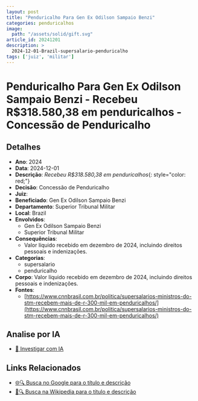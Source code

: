 ```yaml
---
layout: post
title: "Penduricalho Para Gen Ex Odilson Sampaio Benzi"
categories: penduricalhos 
image:
  path: "/assets/solid/gift.svg"
article_id: 20241201
description: >
  2024-12-01-Brazil-supersalario-penduricalho
tags: ['juiz', 'militar']
---
```


# Penduricalho Para Gen Ex Odilson Sampaio Benzi - Recebeu R$318.580,38 em penduricalhos - Concessão de Penduricalho

## Detalhes
- **Ano**: 2024
- **Data**: 2024-12-01
- **Descrição**: <i class="fas fa-money-bill-wave"></i> *Recebeu R$318.580,38 em penduricalhos*{: style="color: red;"}
- **Decisão**: Concessão de Penduricalho
- **Juiz**: 
- **Beneficiado**: Gen Ex Odilson Sampaio Benzi
- **Departamento**: Superior Tribunal Militar
- **Local**: Brazil
- **Envolvidos**:
  - Gen Ex Odilson Sampaio Benzi
  - Superior Tribunal Militar
- **Consequências**:
  - Valor líquido recebido em dezembro de 2024, incluindo direitos pessoais e indenizações.
- **Categorias**:
  - supersalario
  - penduricalho
- **Corpo**: Valor líquido recebido em dezembro de 2024, incluindo direitos pessoais e indenizações.
- **Fontes**:
  - [https://www.cnnbrasil.com.br/politica/supersalarios-ministros-do-stm-recebem-mais-de-r-300-mil-em-penduricalhos/](https://www.cnnbrasil.com.br/politica/supersalarios-ministros-do-stm-recebem-mais-de-r-300-mil-em-penduricalhos/)

## Analise por IA
- [🤖 Investigar com IA](https://www.perplexity.ai/search?q=%22penduricalhos%20judiciais%20Brasil%22%20Penduricalho%20Para%20Gen%20Ex%20Odilson%20Sampaio%20Benzi%20Recebeu%20R%24318.580%2C38%20em%20penduricalhos%20Brazil%202024-12-01%20%20Gen%20Ex%20Odilson%20Sampaio%20Benzi)

## Links Relacionados
- [🌐🔍 Busca no Google para o título e descrição](https://www.google.com/search?q=%22penduricalhos%20judiciais%20Brasil%22%20Penduricalho%20Para%20Gen%20Ex%20Odilson%20Sampaio%20Benzi%20Recebeu%20R%24318.580%2C38%20em%20penduricalhos%20Brazil%202024-12-01%20%20Gen%20Ex%20Odilson%20Sampaio%20Benzi)
- [📖🔍 Busca na Wikipedia para o título e descrição](https://pt.wikipedia.org/w/index.php?search=%22penduricalhos%20judiciais%20Brasil%22%20Penduricalho%20Para%20Gen%20Ex%20Odilson%20Sampaio%20Benzi%20Recebeu%20R%24318.580%2C38%20em%20penduricalhos%20Brazil%202024-12-01%20%20Gen%20Ex%20Odilson%20Sampaio%20Benzi)

